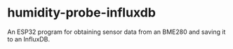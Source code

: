 # humidity-probe-influxdb
An ESP32 program for obtaining sensor data from an BME280 and saving it to an InfluxDB.


